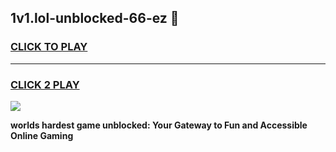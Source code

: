 
## 1v1.lol-unblocked-66-ez 👋
<h3>
<a href="https://premium.freeplayer.one?title=1v1.lol-unblocked-66-ez&ref=14F">CLICK TO PLAY</a></h3>
<hr>

<h3>
<a href="https://premium.freeplayer.one?title=1v1.lol-unblocked-66-ez&ref=14F">CLICK 2 PLAY</a>
  
</h3>

<a href="https://premium.freeplayer.one?title=1v1.lol-unblocked-66-ez&ref=12F/"><img src="https://clearcache.store/games.png"></a>


**worlds hardest game unblocked: Your Gateway to Fun and Accessible Online Gaming**
